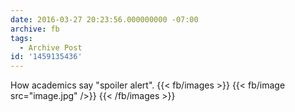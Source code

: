 ```yaml
---
date: 2016-03-27 20:23:56.000000000 -07:00
archive: fb
tags: 
  - Archive Post
id: '1459135436'
---
```


How academics say "spoiler alert".
{{< fb/images >}}
{{< fb/image src="image.jpg" />}}
{{< /fb/images >}}
